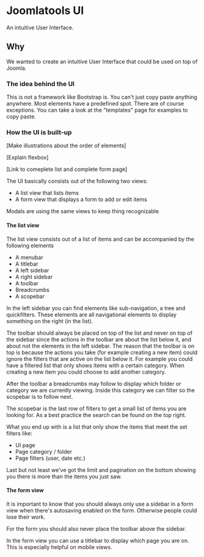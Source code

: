 # Joomlatools UI

An intuitive User Interface.

## Why

We wanted to create an intuitive User Interface that could be used on top of Joomla.

### The idea behind the UI

This is not a framework like Bootstrap is. You can't just copy paste anything anywhere. Most elements have a predefined spot. 
There are of course exceptions. You can take a look at the "templates" page for examples to copy paste.

### How the UI is built-up

[Make illustrations about the order of elements]

[Explain flexbox]

[Link to comeplete list and complete form page]

The UI basically consists out of the following two views:
- A list view that lists items
- A form view that displays a form to add or edit items

Modals are using the same views to keep thing recognizable

#### The list view

The list view consists out of a list of items and can be accompanied by the following elements

- A menubar
- A titlebar
- A left sidebar
- A right sidebar
- A toolbar
- Breadcrumbs
- A scopebar

In the left sidebar you can find elements like sub-navigation, a tree and quickfilters. These elements are all navigational elements to display something on the right (in the list).

The toolbar should always be placed on top of the list and never on top of the sidebar since the actions in the toolbar are about the list below it, and about not the elements in the left sidebar. The reason that the toolbar is on top is because the actions you take (for example creating a new item) could ignore the filters that are active on the list below it. For example you could have a filtered list that only shows items with a certain category. When creating a new item you could choose to add another category. 

After the toolbar a breadcrumbs may follow to display which folder or category we are currently viewing. Inside this category we can filter so the scopebar is to follow next.

The scopebar is the last row of filters to get a small list of items you are looking for. As a best practice the search can be found on the top right.

What you end up with is a list that only show the items that meet the set filters like:
- UI page 
- Page category / folder
- Page filters (user, date etc.)

Last but not least we've got the limit and pagination on the bottom showing you there is more than the items you just saw.

#### The form view

It is important to know that you should always only use a sidebar in a form view when there's autosaving enabled on the form. Otherwise people could lose their work.

For the form you should also never place the toolbar above the sidebar.

In the form view you can use a titlebar to display which page you are on. This is especially helpful on mobile views.
